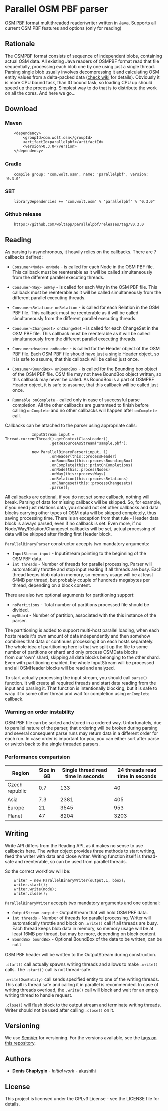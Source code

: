 # Parallel OSM PBF parser

[OSM PBF format](https://wiki.openstreetmap.org/wiki/PBF_Format) multithreaded reader/writer written in Java. Supports all 
current OSM PBF features and options (only for reading)

## Rationale


The OSMPBF format consists of sequence of independent blobs, containing actual OSM data. All existing Java readers
of OSMPBF format read that file sequentially, processing each blob one by one using just a single thread. 
Parsing single blob usually involves decompressing it and calculating OSM entity values from a delta-packed
data ([check wiki](https://wiki.openstreetmap.org/wiki/PBF_Format) for details). Obviously it is more
CPU bound task, than IO bound task, so loading CPU up should speed up the processing. Simplest way to do that
is to distribute the work on all the cores. And here we go...

## Download

### Maven 
        
        <dependency>
            <groupId>com.wolt.osm</groupId>
            <artifactId>parallelpbf</artifactId>
            <version>0.3.0</version>
        </dependency>
        
### Gradle

        compile group: 'com.wolt.osm', name: 'parallelpbf', version: '0.3.0'
        
### SBT 
                        
        libraryDependencies += "com.wolt.osm" % "parallelpbf" % "0.3.0"
        
### Github release

        https://github.com/woltapp/parallelpbf/releases/tag/v0.3.0
        
## Reading                
        
As parsing is asynchronous, it heavily relies on the callbacks. There are 7 callbacks defined:

* `Consumer<Node> onNode` - is called for each Node in the OSM PBF file. This callback must be reenterable as it will be 
called simultaneously from the different parallel executing threads.

* `Consumer<Way> onWay` - is called for each Way in the OSM PBF file. This callback must be reenterable as it will be 
called simultaneously from the different parallel executing threads.

* `Consumer<Relation> onRelation` - is called for each Relation in the OSM PBF file. This callback must be reenterable as it will be 
called simultaneously from the different parallel executing threads.

* `Consumer<Changeset> onChangeSet` - is called for each ChangeSet in the OSM PBF file. This callback must be reenterable as it will be 
called simultaneously from the different parallel executing threads.

* `Consumer<Header> onHeader` - is called for the Header object of the OSM PBF file. Each OSM PBF file should have just a single Header object,
so it is safe to assume, that this callback will be called just once.

* `Consumer<BoundBox> onBoundBox` - is called for the Bounding box object of the OSM PBF file. OSM file may not have BoundBox object written,
so this callback may never be called. As BoundBox is a part of OSMPBF Header object, it is safe to assume, that this callback will be called just once.

* `Runnable onComplete` - called only in case of successful parse completion. All the other callbacks are guaranteed 
to finish before calling `onComplete` and no other callbacks will happen after `onComplete` call.

Callbacks can be attached to the parser using appropriate calls:

                InputStream input = Thread.currentThread().getContextClassLoader()
                        .getResourceAsStream("sample.pbf");
        
                new ParallelBinaryParser(input, 1)
                        .onHeader(this::processHeader)
                        .onBoundBox(this::processBoundingBox)
                        .onComplete(this::printOnCompletions)
                        .onNode(this::processNodes)
                        .onWay(this::processWays)
                        .onRelation(this::processRelations)
                        .onChangeset(this::processChangesets)
                        .parse();


All callbacks are optional, if you do not set some callback, nothing will break. Parsing of data for missing callback 
will be skipped. So, for example, if you need just relations data, you should not set other callbacks and data blocks carrying
other types of OSM data will be skipped completely, thus saving processing time. 
There is an exception from that rule - Header data block is always parsed, even if no callback is set.
Even more, if no Node/Way/Relation/Changeset callbacks will be set,  actual processing of data will be skipped 
after finding first Header block. 

`ParallelBinaryParser` constructor accepts two mandatory arguments:

* `InputStream input` - InputStream pointing to the beginning of the OSMPBF data. 
* `int threads` - Number of threads for parallel processing. Parser will automatically throttle and stop input 
reading if all threads are busy. Each thread keeps blob data in memory, so memory usage will be at least
64MB per thread, but probably couple of hundreds megabytes per thread, depending on a block content.

There are also two optional arguments for partitioning support:

* `noPartitions` - Total number of partitions processed file should be divided.
* `myShard` - Number of partition, associated with the this instance of the parser.

The partitioning is added to support multi-host parallel loading, when each hosts reads it's own amount of data 
independently and then somehow combines that data or continues processing it on each hosts separately. The whole idea
of partitioning here is that we split up the file to some number of partitions or shard and only process OSMData blocks  
from our 'own' shard, skipping all data blocks belonging to the other shard. Even with partitioning enabled, the whole
InputStream will be processed and all OSMHeader blocks will be read and analyzed.

To start actually processing the input stream, you should call `parse()` function. It will create all required threads
and start data reading from the input and parsing it. That function is intentionally blocking, but it is safe to 
wrap it to some other thread and wait for completion using `onComplete` callback.  

### Warning on order instability

OSM PBF file can be sorted and stored in a ordered way. Unfortunately, due to parallel nature of the parser, that 
ordering will be broken during parsing and several consequent parse runs may return data in a different order for 
each run. In case order is important for you, you can either sort after parse or switch back to the single threaded
parsers. 


### Performance comparision

| Region         | Size in GB | Single thread read time in seconds | 24 threads read time in seconds |
|----------------|------------|------------------------------------|---------------------------------|
| Czech republic |  0.7       |  133                               | 40                              |
| Asia           |  7.3       |  2381                              | 405                             |
| Europe         |  21        |  3545                              | 953                             |
| Planet         |  47        |  8204                              | 3203                            |

## Writing

Write API differs from the Reading API, as it makes no sense to use callbacks here. The writer object provides three
methods to start writing, feed the writer with data and close writer. Writing function itself is thread-safe and reenterable,
so can be used from parallel threads.

So the correct workflow will be:

        writer = new ParallelBinaryWriter(output,1, bbox);
        writer.start();
        writer.write(node);
        writer.close();

`ParallelBinaryWriter` accepts two mandatory arguments and one optional:

* `OutputStream output` - OutputStream that will hold OSM PBF data.
* `int threads` - Number of threads for parallel processing. Writer will automatically throttle and block on `.write()` call if all threads are busy. Each thread keeps blob data in memory, so memory usage will be at least 16MB per thread, but may be more, depending on block content.
* `BoundBox boundBox` - Optional BoundBox of the data to be written, can be `null`

OSM PBF header will be written to the OutputStream during construction.

`.start()` call actually spawns writing threads and allows to make `.write()` calls. The `.start()` call is not thread-safe.

`.write(OsmEntity)` call sends specified entity to one of the writing threads. This call is thread safe and calling it in parallel
is recommended. In case of writing threads overload, the `.write()` call will block and wait for an empty writing thread to handle request.

`.close()` will flush block to the output stream and terminate writing threads. Writer should not be used after calling `.close()`
on it. 

## Versioning

We use [SemVer](http://semver.org/) for versioning. For the versions available, see the [tags on this repository](https://github.com/akashihi/parallelpbf/tags). 

## Authors

* **Denis Chaplygin** - *Initial work* - [akashihi](https://github.com/akashihi)

## License

This project is licensed under the GPLv3 License - see the LICENSE file for details.